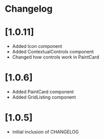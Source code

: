 # Changelog

# [1.0.11]

- Added Icon component
- Added ContextualControls component
- Changed how controls work in PaintCard

# [1.0.6]

- Added PaintCard component
- Added GridListing component

# [1.0.5]

- initial inclusion of CHANGELOG